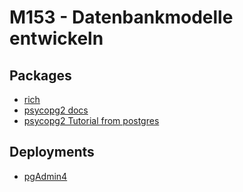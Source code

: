 # M153 - Datenbankmodelle entwickeln

## Packages

* [rich](https://github.com/Textualize/rich)
* [psycopg2 docs](https://www.psycopg.org/docs/)
* [psycopg2 Tutorial from postgres](https://wiki.postgresql.org/wiki/Using_psycopg2_with_PostgreSQL)

## Deployments

* [pgAdmin4](http://localhost:5050/)